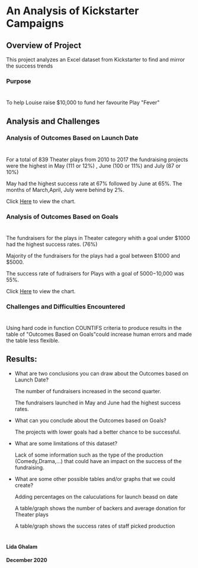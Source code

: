 # An Analysis of Kickstarter Campaigns

## Overview of Project

This project analyzes an Excel dataset from Kickstarter to find and mirror the success trends

### Purpose
#

To help Louise raise $10,000 to fund her favourite Play "Fever" 

## Analysis and Challenges


### Analysis of Outcomes Based on Launch Date
#

For a total of 839 Theater plays from 2010 to 2017 the fundraising projects were the highest in May (111 or 12%) , June (100 or 11%) and July (87 or 10%)

May had the highest success rate at 67% followed by June at 65%. The months of March,April, July were behind by 2%. 

Click [Here](resources/Outcomes_vs_Goals.png) to view the chart.


### Analysis of Outcomes Based on Goals
#

The fundraisers for the plays in Theater category whith a goal under $1000 had the highest success rates. (76%)

Majority of the fundraisers for the plays had a goal between $1000 and $5000.

The success rate of fudraisers for Plays with a goal of $5000-$10,000 was 55%.

Click [Here](resources/Theater_Outcomes_vs_Launch.png) to view the chart.

### Challenges and Difficulties Encountered
#

Using hard code in function COUNTIFS criteria to produce results in the table of "Outcomes Based on Goals"could increase human errors and made the table less flexible. 


## Results:

- What are two conclusions you can draw about the Outcomes based on Launch Date?

    The number of fundraisers increased in the second quarter.

    The fundraisers launched in May and June had the highest success rates.

- What can you conclude about the Outcomes based on Goals?

     The projects with lower goals had a better chance to be successful.
 
- What are some limitations of this dataset?

     Lack of some information such as the type of the production (Comedy,Drama,...) that could have an impact on the success of the fundraising.
  

- What are some other possible tables and/or graphs that we could create?

     Adding percentages on the caluculations for launch beasd on date

     A table/graph shows the number of backers and average donation for Theater plays

     A table/graph shows the success rates of staff picked production


#
 #### Lida Ghalam
 #### December 2020

